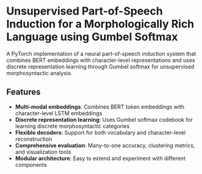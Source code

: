 # Unsupervised Part-of-Speech Induction for a Morphologically Rich Language using Gumbel Softmax

A PyTorch implementation of a neural part-of-speech induction system that combines BERT embeddings with character-level representations and uses discrete representation learning through Gumbel softmax for unsupervised morphosyntactic analysis.

## Features

- **Multi-modal embeddings**: Combines BERT token embeddings with character-level LSTM embeddings
- **Discrete representation learning**: Uses Gumbel softmax codebook for learning discrete morphosyntactic categories
- **Flexible decoders**: Support for both vocabulary and character-level reconstruction
- **Comprehensive evaluation**: Many-to-one accuracy, clustering metrics, and visualization tools
- **Modular architecture**: Easy to extend and experiment with different components
